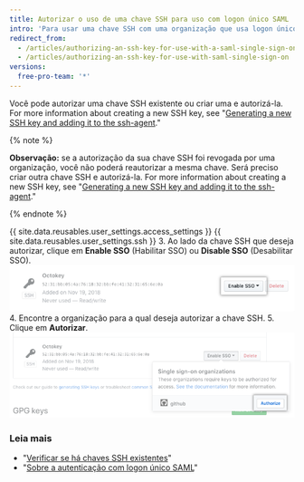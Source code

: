 ```yaml
---
title: Autorizar o uso de uma chave SSH para uso com logon único SAML
intro: 'Para usar uma chave SSH com uma organização que usa logon único SAML (SSO), primeiramente, você deve autorizar a chave.'
redirect_from:
  - /articles/authorizing-an-ssh-key-for-use-with-a-saml-single-sign-on-organization/
  - /articles/authorizing-an-ssh-key-for-use-with-saml-single-sign-on
versions:
  free-pro-team: '*'
---
```


Você pode autorizar uma chave SSH existente ou criar uma e autorizá-la. For more information about creating a new SSH key, see "[Generating a new SSH key and adding it to the ssh-agent](/articles/generating-a-new-ssh-key-and-adding-it-to-the-ssh-agent)."

{% note %}

**Observação:** se a autorização da sua chave SSH foi revogada por uma organização, você não poderá reautorizar a mesma chave. Será preciso criar outra chave SSH e autorizá-la. For more information about creating a new SSH key, see "[Generating a new SSH key and adding it to the ssh-agent](/articles/generating-a-new-ssh-key-and-adding-it-to-the-ssh-agent)."

{% endnote %}

{{ site.data.reusables.user_settings.access_settings }}
{{ site.data.reusables.user_settings.ssh }}
3. Ao lado da chave SSH que deseja autorizar, clique em **Enable SSO** (Habilitar SSO) ou **Disable SSO** (Desabilitar SSO). ![Botão de autorização do token SSO](/assets/images/help/settings/ssh-sso-button.png)
4. Encontre a organização para a qual deseja autorizar a chave SSH.
5. Clique em **Autorizar**. ![Botão de autorização do token](/assets/images/help/settings/ssh-sso-authorize.png)

### Leia mais

- "[Verificar se há chaves SSH existentes](/articles/checking-for-existing-ssh-keys)"
- "[Sobre a autenticação com logon único SAML](/articles/about-authentication-with-saml-single-sign-on)"
